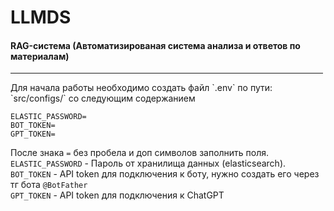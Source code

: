 # LLMDS
<h4>RAG-система (Автоматизированая система анализа и ответов по материалам)</h4>
<hr align="center" width="500" size="0.5" />
Для начала работы необходимо создать файл `.env` по пути: `src/configs/` со следующим содержанием

<code>ELASTIC_PASSWORD=</code><br />
<code>BOT_TOKEN=</code><br />
<code>GPT_TOKEN=</code><br />

После знака `=` без пробела и доп символов заполнить поля.<br>
`ELASTIC_PASSWORD` - Пароль от хранилища данных (elasticsearch).<br>
`BOT_TOKEN` - API token для подключения к боту, нужно создать его через тг бота `@BotFather`<br>
`GPT_TOKEN` - API token для подключения к ChatGPT<br>